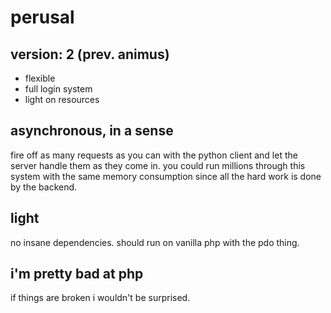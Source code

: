 # perusal
## version: 2 (prev. animus)

* flexible
* full login system
* light on resources

## asynchronous, in a sense
fire off as many requests as you can with the python client and let the server handle them as they come in. you could run millions through this system with the same memory consumption since all the hard work is done by the backend.

## light
no insane dependencies. should run on vanilla php with the pdo thing.

## i'm pretty bad at php
if things are broken i wouldn't be surprised.
